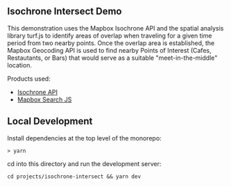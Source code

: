 ## Isochrone Intersect Demo

This demonstration uses the Mapbox Isochrone API and the spatial analysis library turf.js to identify areas of overlap when traveling for a given time period from two nearby points. Once the overlap area is established, the Mapbox Geocoding API is used to find nearby Points of Interest (Cafes, Restautants, or Bars) that would serve as a suitable "meet-in-the-middle" location.

Products used:
* [Isochrone API](https://docs.mapbox.com/api/navigation/isochrone/)
* [Mapbox Search JS](https://docs.mapbox.com/mapbox-search-js/guides/)


## Local Development

Install dependencies at the top level of the monorepo:

```
> yarn
```

cd into this directory and run the development server:

```
cd projects/isochrone-intersect && yarn dev
```
